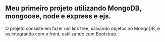 ## Meu primeiro projeto utilizando MongoDB, mongoose, node e express e ejs. <br>

O projeto consiste em fazer um link tree, salvando objetos no MongoDB, e os integrando com o front, estilizando com Bootstrap.
